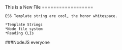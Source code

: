 This is a New File
    ==================

    ES6 Template string are cool, the honor whitespace.

    *Template Strings
    *Node file system
    *Reading CLIs


###NodeJS everyone